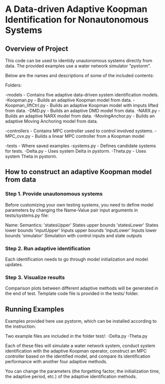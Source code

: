 # A Data-driven Adaptive Koopman Identification for Nonautonomous Systems

## Overview of Project 

This code can be used to identidy unautonomous systems directly from data. The provided examples use a water network simulator "pystorm".

Below are the names and descriptions of some of the included contents:

Folders:

-models        		- Contains five adaptive data-driven system identification models.
	-Koopman.py		- Builds an adaptive Koopman model from data.
	-Koopman_liftCtrl.py	- Builds an adaptive Koopman model with imputs lifted from data.
	-DMD.py		- Builds an adaptive DMD model from data.
	-NARX.py 		- Builds an adaptive NARX model from data.
	-MovingAnchor.py	- Builds an adaptive Moving Anchoring model from data.
	
-controllers    		- Contains MPC controller used to control involved systems.
	-MPC_cvx.py		- Builds a linear MPC controller from a Koopman model
	
-tests      		- Where saved examples
	-systems.py		- Defines candidate systems for tests.
	-Delta.py		- Uses system Delta in pystorm.
	-Theta.py		- Uses system Theta in pystorm.	


## How to construct an adaptive Koopman model from data

### Step 1. Provide unautonomous systems
Before customizing your own testing systems, you need to define model parameters by changing the
Name-Value pair input arguments in tests/systems.py file:

Name:                       Semantics:
'statesUpper'               States upper bounds
'statesLower'               States lower bounds
'inputUpper'                Inputs upper bounds
'inputLower'                Inputs lower bounds
'simulator'                 Simulation with control inputs and state outputs 

### Step 2. Run adaptive identification 
Each identification needs to go through model initialization and model updates. 

### Step 3. Visualize results
Comparison plots between different adaptive methods will be generated in the end of test. Template code file is provided in the tests/ folder.


## Running Examples
Examples provided here use pystorm, which can be installed according to the instruction.

Two example files are included in the folder test/:
-Delta.py
-Theta.py

Each of these files will simulate a water network system, conduct system identification with the adaptive Koopman operator, construct an MPC controller based on the identified model, and compare its identification performance with another four adaptive methods.

You can change the parameters (the forgetting factor, the initialization time, the adaptive period, etc.) of the adaptive identification methods.
